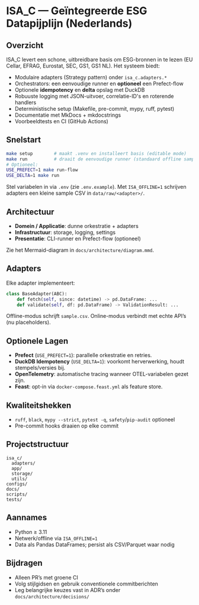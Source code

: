 # ISA_C — Geïntegreerde ESG Datapijplijn (Nederlands)

## Overzicht
ISA_C levert een schone, uitbreidbare basis om ESG-bronnen in te lezen (EU Cellar, EFRAG,
Eurostat, SEC, GS1, GS1 NL). Het systeem biedt:
- Modulaire adapters (Strategy pattern) onder `isa_c.adapters.*`
- Orchestrators: een eenvoudige runner en **optioneel** een Prefect-flow
- Optionele **idempotency** en **delta** opslag met DuckDB
- Robuuste logging met JSON-uitvoer, correlatie-ID's en roterende handlers
- Deterministische setup (Makefile, pre-commit, mypy, ruff, pytest)
- Documentatie met MkDocs + mkdocstrings
- Voorbeeldtests en CI (GitHub Actions)

## Snelstart
```bash
make setup        # maakt .venv en installeert basis (editable mode)
make run          # draait de eenvoudige runner (standaard offline samples)
# Optioneel:
USE_PREFECT=1 make run-flow
USE_DELTA=1 make run
```

Stel variabelen in via `.env` (zie `.env.example`). Met `ISA_OFFLINE=1` schrijven adapters
een kleine sample CSV in `data/raw/<adapter>/`.

## Architectuur
- **Domein / Applicatie**: dunne orkestratie + adapters
- **Infrastructuur**: storage, logging, settings
- **Presentatie**: CLI-runner en Prefect-flow (optioneel)

Zie het Mermaid-diagram in `docs/architecture/diagram.mmd`.

## Adapters
Elke adapter implementeert:
```python
class BaseAdapter(ABC):
    def fetch(self, since: datetime) -> pd.DataFrame: ...
    def validate(self, df: pd.DataFrame) -> ValidationResult: ...
```
Offline-modus schrijft `sample.csv`. Online-modus verbindt met echte API’s (nu placeholders).

## Optionele Lagen
- **Prefect** (`USE_PREFECT=1`): parallelle orkestratie en retries.
- **DuckDB Idempotency** (`USE_DELTA=1`): voorkomt herverwerking, houdt stempels/versies bij.
- **OpenTelemetry**: automatische tracing wanneer OTEL-variabelen gezet zijn.
- **Feast**: opt-in via `docker-compose.feast.yml` als feature store.

## Kwaliteitshekken
- `ruff`, `black`, `mypy --strict`, `pytest -q`, `safety`/`pip-audit` optioneel
- Pre-commit hooks draaien op elke commit

## Projectstructuur
```
isa_c/
  adapters/
  app/
  storage/
  utils/
configs/
docs/
scripts/
tests/
```

## Aannames
- Python ≥ 3.11
- Netwerk/offline via `ISA_OFFLINE=1`
- Data als Pandas DataFrames; persist als CSV/Parquet waar nodig

## Bijdragen
- Alleen PR’s met groene CI
- Volg stijlgidsen en gebruik conventionele commitberichten
- Leg belangrijke keuzes vast in ADR’s onder `docs/architecture/decisions/`
